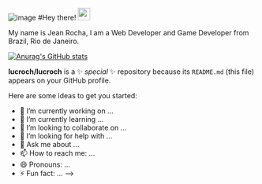 
![image](https://user-images.githubusercontent.com/78228526/136671584-712e76f5-c156-4e65-a27a-10bb7f5e3e46.png)
#Hey there! <img src="https://raw.githubusercontent.com/MartinHeinz/MartinHeinz/master/wave.gif" width="25px">

My name is Jean Rocha, I am a Web Developer and Game Developer from Brazil, Rio de Janeiro.

[![Anurag's GitHub stats](https://github-readme-stats.vercel.app/api?username=lucroch&show_icons=true&theme=radical)](https://github.com/anuraghazra/github-readme-stats)

**lucroch/lucroch** is a ✨ _special_ ✨ repository because its `README.md` (this file) appears on your GitHub profile.

Here are some ideas to get you started:

- 🔭 I’m currently working on ...
- 🌱 I’m currently learning ...
- 👯 I’m looking to collaborate on ...
- 🤔 I’m looking for help with ...
- 💬 Ask me about ...
- 📫 How to reach me: ...
- 😄 Pronouns: ...
- ⚡ Fun fact: ...
-->
